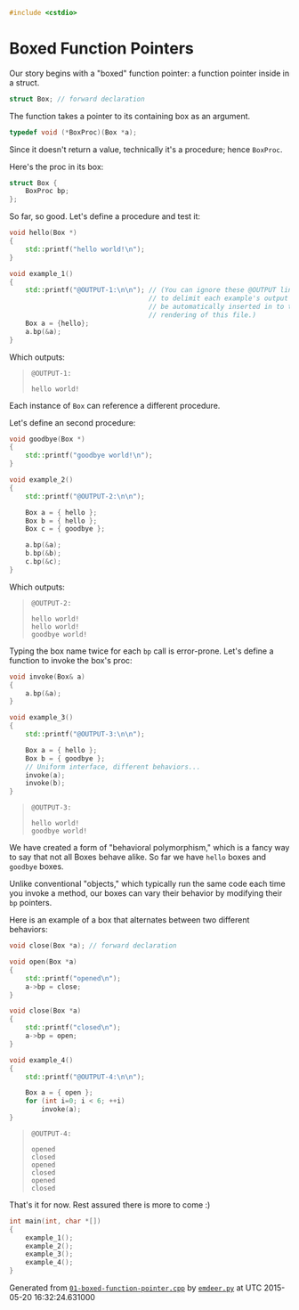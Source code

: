 ```c++
#include <cstdio>
```

Boxed Function Pointers
=======================

Our story begins with a "boxed" function pointer: a function pointer
inside in a struct.

```c++
struct Box; // forward declaration
```

The function takes a pointer to its containing box as an argument.

```c++
typedef void (*BoxProc)(Box *a);
```

Since it doesn't return a value, technically it's a procedure; hence `BoxProc`.

Here's the proc in its box:

```c++
struct Box {
    BoxProc bp;
};
```

So far, so good. Let's define a procedure and test it:

```c++
void hello(Box *)
{
    std::printf("hello world!\n");
}

void example_1()
{
    std::printf("@OUTPUT-1:\n\n"); // (You can ignore these @OUTPUT lines. They serve 
                                   // to delimit each example's output so that it can 
                                   // be automatically inserted in to the markdown 
                                   // rendering of this file.)
    Box a = {hello};
    a.bp(&a);
}
```

Which outputs:
> ```
> @OUTPUT-1:
> 
> hello world!
> ```


Each instance of `Box` can reference a different procedure.

Let's define an second procedure:

```c++
void goodbye(Box *)
{
    std::printf("goodbye world!\n");
}

void example_2()
{
    std::printf("@OUTPUT-2:\n\n");

    Box a = { hello };
    Box b = { hello };
    Box c = { goodbye };

    a.bp(&a);
    b.bp(&b);
    c.bp(&c);
}
```

Which outputs:
> ```
> @OUTPUT-2:
> 
> hello world!
> hello world!
> goodbye world!
> ```

Typing the box name twice for each `bp` call is error-prone. Let's define 
a function to invoke the box's proc:

```c++
void invoke(Box& a)
{
    a.bp(&a);
}

void example_3()
{
    std::printf("@OUTPUT-3:\n\n");

    Box a = { hello };
    Box b = { goodbye };
    // Uniform interface, different behaviors...
    invoke(a);
    invoke(b);
}
```

> ```
> @OUTPUT-3:
> 
> hello world!
> goodbye world!
> ```

We have created a form of "behavioral polymorphism," which is a fancy
way to say that not all Boxes behave alike. So far we have `hello` boxes
and `goodbye` boxes.

Unlike conventional "objects," which typically run the same code
each time you invoke a method, our boxes can vary their behavior
by modifying their `bp` pointers.

Here is an example of a box that alternates between two different behaviors:

```c++
void close(Box *a); // forward declaration

void open(Box *a)
{
    std::printf("opened\n");
    a->bp = close;
}

void close(Box *a)
{
    std::printf("closed\n");
    a->bp = open;
}

void example_4()
{
    std::printf("@OUTPUT-4:\n\n");

    Box a = { open };
    for (int i=0; i < 6; ++i)
        invoke(a);
}
```

> ```
> @OUTPUT-4:
> 
> opened
> closed
> opened
> closed
> opened
> closed
> ```

That's it for now. Rest assured there is more to come :)

```c++
int main(int, char *[])
{
    example_1();
    example_2();
    example_3();
    example_4();
}
```

Generated from [`01-boxed-function-pointer.cpp`](01-boxed-function-pointer.cpp) by [`emdeer.py`](emdeer.py) at UTC 2015-05-20 16:32:24.631000
